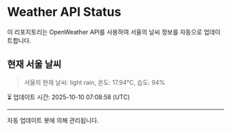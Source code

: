 
# Weather API Status

이 리포지토리는 OpenWeather API를 사용하여 서울의 날씨 정보를 자동으로 업데이트합니다.

## 현재 서울 날씨
> 서울의 현재 날씨: light rain, 온도: 17.94°C, 습도: 94%

⏳ 업데이트 시간: 2025-10-10 07:08:58 (UTC)

---
자동 업데이트 봇에 의해 관리됩니다.
